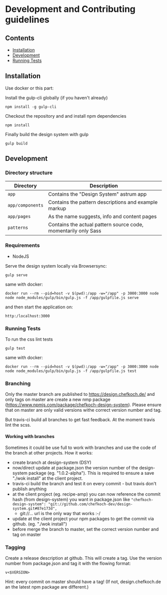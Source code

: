 # Development and Contributing guidelines

## Contents
* [Installation](#installation)
* [Development](#development)
* [Running Tests](#running-tests)

## Installation
Use docker or this part:

Install the gulp-cli globally (if you haven't already)

    npm install -g gulp-cli

Checkout the repository and and install npm dependencies

    npm install

Finally build the design system with gulp

    gulp build


## Development

### Directory structure
| Directory | Description |
| --- | --- |
| `app` | Contains the "Design System" astrum app |
| `app/components` | Contains the pattern descriptions and example markup |
| `app/pages` | As the name suggests, info and content pages |
| `patterns` | Contains the actual pattern source code, momentarily only Sass |

### Requirements
* NodeJS

Serve the design system locally via Browsersync:

    gulp serve

same with docker:

    docker run --rm --pid=host -v $(pwd):/app -w="/app" -p 3000:3000 node node node_modules/gulp/bin/gulp.js -f /app/gulpfile.js serve


and then start the application on:

    http:/localhost:3000

### Running Tests
To run the css lint tests

    gulp test

same with docker:

    docker run --rm --pid=host -v $(pwd):/app -w="/app" -p 3000:3000 node node node_modules/gulp/bin/gulp.js -f /app/gulpfile.js test

### Branching

Only the master branch are published to https://design.chefkoch.de/ and only tags on master are create a new nmp package (https://www.npmjs.com/package/chefkoch-design-system). Please ensure that on master are only valid versions withe correct version number and tag.

But travis-ci build all branches to get fast feedback. At the moment travis lint the scss.

#### Working with branches

Sometimes it could be use full to work with branches and use the code of the branch at other projects. How it works:

+ create branch at design-system (DSY)
+ now/direct update at package.json the version number of the design-system package (eg. "1.0.2-alpha"). This is required to ensure a save "./wok install" at the client project.
+ travis-ci build the branch and test it on every commit - but travis don't publish anything
+ at the client project (eg. recipe-amp) you can now reference the commit hash (from design-system) you want in package.json like `"chefkoch-design-system": "git://github.com/chefkoch-dev/design-system.git#87e173d",`
    + git://... url is the only way that works :-/
+ update at the client project your npm packages to get the commit via github. (eg. "./wok install")
+ before merge the branch to master, set the correct version number and tag on master

### Tagging

Create a release description at github. This will create a tag. Use the version number from package.json and tag it with the flowing format:

    v<$VERSION>

Hint: every commit on master should have a tag! (If not, design.chefkoch.de an the latest npm package are different.)
